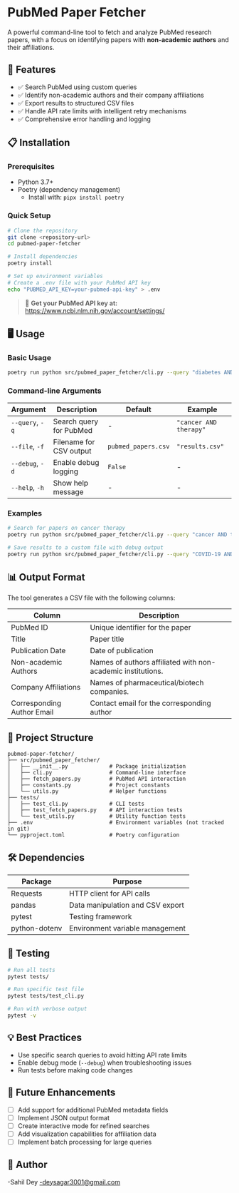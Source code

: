 # PubMed Paper Fetcher

A powerful command-line tool to fetch and analyze PubMed research papers, with a focus on identifying papers with **non-academic authors** and their affiliations.

## 🚀 Features

- ✅ Search PubMed using custom queries
- ✅ Identify non-academic authors and their company affiliations
- ✅ Export results to structured CSV files
- ✅ Handle API rate limits with intelligent retry mechanisms
- ✅ Comprehensive error handling and logging

## 📋 Installation

### Prerequisites

- Python 3.7+
- Poetry (dependency management)
  - Install with: `pipx install poetry`

### Quick Setup

```bash
# Clone the repository
git clone <repository-url>
cd pubmed-paper-fetcher

# Install dependencies
poetry install

# Set up environment variables
# Create a .env file with your PubMed API key
echo "PUBMED_API_KEY=your-pubmed-api-key" > .env
```

> 🔑 **Get your PubMed API key at:** https://www.ncbi.nlm.nih.gov/account/settings/

## 🖥️ Usage

### Basic Usage

```bash
poetry run python src/pubmed_paper_fetcher/cli.py --query "diabetes AND hypertension"
```

### Command-line Arguments

| Argument | Description | Default | Example |
|----------|-------------|---------|---------|
| `--query`, `-q` | Search query for PubMed | - | `"cancer AND therapy"` |
| `--file`, `-f` | Filename for CSV output | `pubmed_papers.csv` | `"results.csv"` |
| `--debug`, `-d` | Enable debug logging | `False` | - |
| `--help`, `-h` | Show help message | - | - |

### Examples

```bash
# Search for papers on cancer therapy
poetry run python src/pubmed_paper_fetcher/cli.py --query "cancer AND therapy"

# Save results to a custom file with debug output
poetry run python src/pubmed_paper_fetcher/cli.py --query "COVID-19 AND treatment" --file covid_papers.csv --debug
```

## 📊 Output Format

The tool generates a CSV file with the following columns:

| Column | Description |
|--------|-------------|
| PubMed ID | Unique identifier for the paper |
| Title | Paper title |
| Publication Date | Date of publication |
| Non-academic Authors | Names of authors affiliated with non-academic institutions. |
| Company Affiliations | Names of pharmaceutical/biotech companies. |
| Corresponding Author Email | Contact email for the corresponding author |

## 📂 Project Structure

```
pubmed-paper-fetcher/
├── src/pubmed_paper_fetcher/
│   ├── __init__.py             # Package initialization
│   ├── cli.py                  # Command-line interface
│   ├── fetch_papers.py         # PubMed API interaction
│   ├── constants.py            # Project constants
│   └── utils.py                # Helper functions
├── tests/
│   ├── test_cli.py             # CLI tests
│   ├── test_fetch_papers.py    # API interaction tests
│   └── test_utils.py           # Utility function tests
├── .env                        # Environment variables (not tracked in git)
└── pyproject.toml              # Poetry configuration
```

## 🛠️ Dependencies

| Package | Purpose |
|---------|---------|
| Requests | HTTP client for API calls |
| pandas | Data manipulation and CSV export |
| pytest | Testing framework |
| python-dotenv | Environment variable management |

## 🧪 Testing

```bash
# Run all tests
pytest tests/

# Run specific test file
pytest tests/test_cli.py

# Run with verbose output
pytest -v
```

## 💡 Best Practices

- Use specific search queries to avoid hitting API rate limits
- Enable debug mode (`--debug`) when troubleshooting issues
- Run tests before making code changes

## 🔮 Future Enhancements

- [ ] Add support for additional PubMed metadata fields
- [ ] Implement JSON output format
- [ ] Create interactive mode for refined searches
- [ ] Add visualization capabilities for affiliation data
- [ ] Implement batch processing for large queries

## 📄 Author 
-Sahil Dey
-deysagar3001@gmail.com
